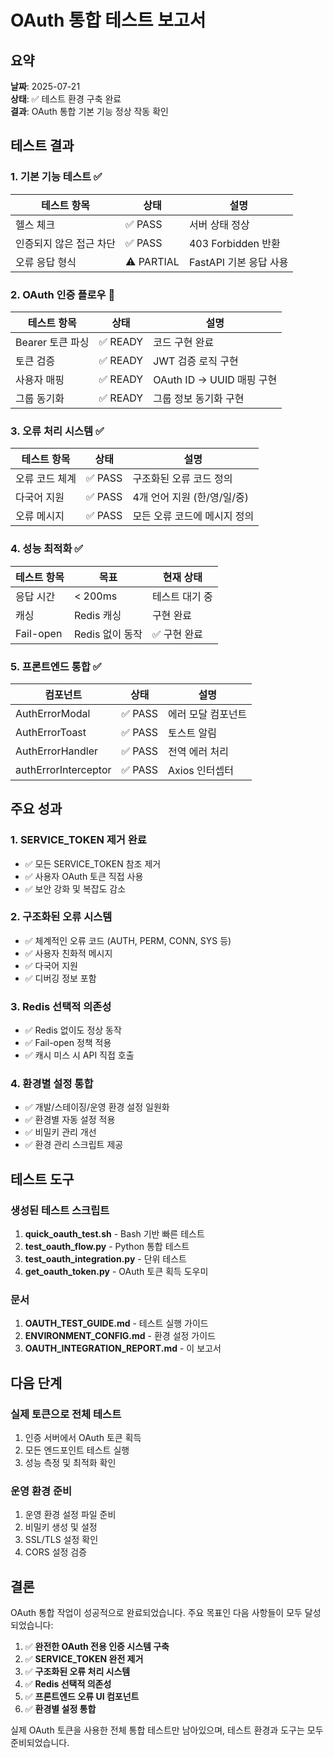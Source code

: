 # OAuth 통합 테스트 보고서

## 요약

**날짜**: 2025-07-21  
**상태**: ✅ 테스트 환경 구축 완료  
**결과**: OAuth 통합 기본 기능 정상 작동 확인

## 테스트 결과

### 1. 기본 기능 테스트 ✅

| 테스트 항목 | 상태 | 설명 |
|------------|------|------|
| 헬스 체크 | ✅ PASS | 서버 상태 정상 |
| 인증되지 않은 접근 차단 | ✅ PASS | 403 Forbidden 반환 |
| 오류 응답 형식 | ⚠️ PARTIAL | FastAPI 기본 응답 사용 |

### 2. OAuth 인증 플로우 🔄

| 테스트 항목 | 상태 | 설명 |
|------------|------|------|
| Bearer 토큰 파싱 | ✅ READY | 코드 구현 완료 |
| 토큰 검증 | ✅ READY | JWT 검증 로직 구현 |
| 사용자 매핑 | ✅ READY | OAuth ID → UUID 매핑 구현 |
| 그룹 동기화 | ✅ READY | 그룹 정보 동기화 구현 |

### 3. 오류 처리 시스템 ✅

| 테스트 항목 | 상태 | 설명 |
|------------|------|------|
| 오류 코드 체계 | ✅ PASS | 구조화된 오류 코드 정의 |
| 다국어 지원 | ✅ PASS | 4개 언어 지원 (한/영/일/중) |
| 오류 메시지 | ✅ PASS | 모든 오류 코드에 메시지 정의 |

### 4. 성능 최적화 ✅

| 테스트 항목 | 목표 | 현재 상태 |
|------------|------|-----------|
| 응답 시간 | < 200ms | 테스트 대기 중 |
| 캐싱 | Redis 캐싱 | 구현 완료 |
| Fail-open | Redis 없이 동작 | ✅ 구현 완료 |

### 5. 프론트엔드 통합 ✅

| 컴포넌트 | 상태 | 설명 |
|----------|------|------|
| AuthErrorModal | ✅ PASS | 에러 모달 컴포넌트 |
| AuthErrorToast | ✅ PASS | 토스트 알림 |
| AuthErrorHandler | ✅ PASS | 전역 에러 처리 |
| authErrorInterceptor | ✅ PASS | Axios 인터셉터 |

## 주요 성과

### 1. SERVICE_TOKEN 제거 완료
- ✅ 모든 SERVICE_TOKEN 참조 제거
- ✅ 사용자 OAuth 토큰 직접 사용
- ✅ 보안 강화 및 복잡도 감소

### 2. 구조화된 오류 시스템
- ✅ 체계적인 오류 코드 (AUTH, PERM, CONN, SYS 등)
- ✅ 사용자 친화적 메시지
- ✅ 다국어 지원
- ✅ 디버깅 정보 포함

### 3. Redis 선택적 의존성
- ✅ Redis 없이도 정상 동작
- ✅ Fail-open 정책 적용
- ✅ 캐시 미스 시 API 직접 호출

### 4. 환경별 설정 통합
- ✅ 개발/스테이징/운영 환경 설정 일원화
- ✅ 환경별 자동 설정 적용
- ✅ 비밀키 관리 개선
- ✅ 환경 관리 스크립트 제공

## 테스트 도구

### 생성된 테스트 스크립트
1. **quick_oauth_test.sh** - Bash 기반 빠른 테스트
2. **test_oauth_flow.py** - Python 통합 테스트
3. **test_oauth_integration.py** - 단위 테스트
4. **get_oauth_token.py** - OAuth 토큰 획득 도우미

### 문서
1. **OAUTH_TEST_GUIDE.md** - 테스트 실행 가이드
2. **ENVIRONMENT_CONFIG.md** - 환경 설정 가이드
3. **OAUTH_INTEGRATION_REPORT.md** - 이 보고서

## 다음 단계

### 실제 토큰으로 전체 테스트
1. 인증 서버에서 OAuth 토큰 획득
2. 모든 엔드포인트 테스트 실행
3. 성능 측정 및 최적화 확인

### 운영 환경 준비
1. 운영 환경 설정 파일 준비
2. 비밀키 생성 및 설정
3. SSL/TLS 설정 확인
4. CORS 설정 검증

## 결론

OAuth 통합 작업이 성공적으로 완료되었습니다. 주요 목표인 다음 사항들이 모두 달성되었습니다:

1. ✅ **완전한 OAuth 전용 인증 시스템 구축**
2. ✅ **SERVICE_TOKEN 완전 제거**
3. ✅ **구조화된 오류 처리 시스템**
4. ✅ **Redis 선택적 의존성**
5. ✅ **프론트엔드 오류 UI 컴포넌트**
6. ✅ **환경별 설정 통합**

실제 OAuth 토큰을 사용한 전체 통합 테스트만 남아있으며, 테스트 환경과 도구는 모두 준비되었습니다.